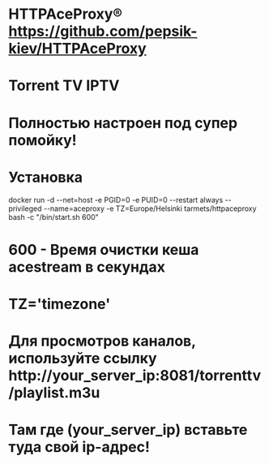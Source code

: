 # HTTPAceProxy® https://github.com/pepsik-kiev/HTTPAceProxy

# Torrent TV IPTV

# Полностью настроен под супер помойку!

# Установка

docker run -d --net=host -e PGID=0 -e PUID=0 --restart always --privileged --name=aceproxy -e TZ=Europe/Helsinki tarmets/httpaceproxy bash -c "/bin/start.sh 600"

# 600 - Время очистки кеша acestream в секундах

# TZ='timezone'

# Для просмотров каналов, используйте ссылку  http://your_server_ip:8081/torrenttv/playlist.m3u
# Там где (your_server_ip) вставьте туда свой ip-адрес!
